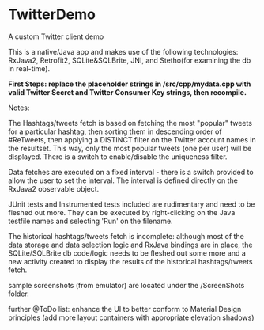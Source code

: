 # TwitterDemo

A custom Twitter client demo


This is a native/Java app and makes use of the following technologies: RxJava2, Retrofit2, SQLite&SQLBrite, JNI, and Stetho(for examining the db in real-time).

**First Steps: replace the placeholder strings in /src/cpp/mydata.cpp with valid Twitter Secret and Twitter Consumer Key strings, then recompile.**

Notes:

The Hashtags/tweets fetch is based on fetching the most "popular" tweets for a particular hashtag, then sorting them in descending order of #ReTweets, then applying a DISTINCT filter on the Twitter account names in the resultset. This way, only the most popular tweets (one per user) will be displayed. There is a switch to enable/disable the uniqueness filter.

Data fetches are executed on a fixed interval - there is a switch provided to allow the user to set the interval. The interval is defined directly on the RxJava2 observable object.

JUnit tests and Instrumented tests included are rudimentary and need to be fleshed out more. They can be executed by right-clicking on the Java testfile names and selecting 'Run' on the filename.

The historical hashtags/tweets fetch is incomplete: although most of the data storage and data selection logic and RxJava bindings are in place, the SQLite/SQLBrite db code/logic needs to be fleshed out some more and a new activity created to display the results of the historical hashtags/tweets fetch.

sample screenshots (from emulator) are located under the /ScreenShots folder.

further @ToDo list: enhance the UI to better conform to Material Design principles (add more layout containers with appropriate elevation shadows)
